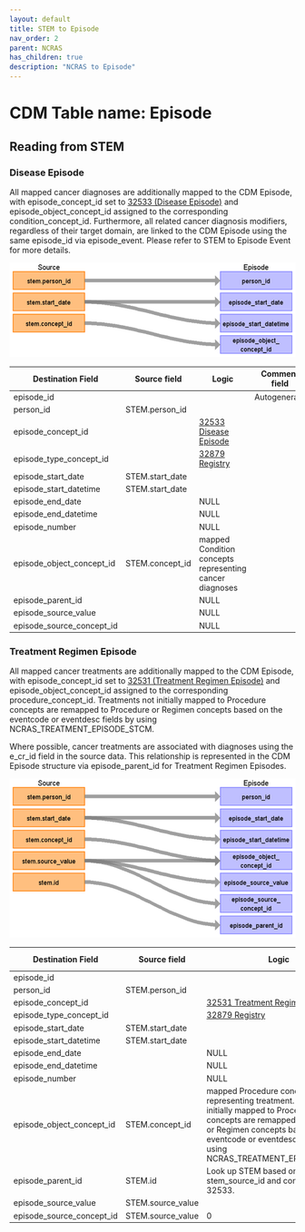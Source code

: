 ```yaml
---
layout: default
title: STEM to Episode
nav_order: 2
parent: NCRAS
has_children: true
description: "NCRAS to Episode"
---
```


# CDM Table name: Episode

## Reading from STEM  

### Disease Episode

All mapped cancer diagnoses are additionally mapped to the CDM Episode, with episode_concept_id set to [32533 (Disease Episode)](https://athena.ohdsi.org/search-terms/terms/32533) and episode_object_concept_id assigned to the corresponding condition_concept_id. 
Furthermore, all related cancer diagnosis modifiers, regardless of their target domain, are linked to the CDM Episode using the same episode_id via episode_event. Please refer to STEM to Episode Event for more details.

![](images/ncras_stem_to_episode_32533.png)

| Destination Field | Source field | Logic | Comment field | 
| --- | --- | --- | --- |
| episode_id | | | Autogenerate| 
| person_id | STEM.person_id |  |  | |
| episode_concept_id |  | [32533 Disease Episode](https://athena.ohdsi.org/search-terms/terms/32533) |  |
| episode_type_concept_id |  | [32879 Registry](https://athena.ohdsi.org/search-terms/terms/32879) |  |
| episode_start_date | STEM.start_date |  | |
| episode_start_datetime | STEM.start_date |  | |
| episode_end_date |  | NULL | |
| episode_end_datetime |  | NULL | |
| episode_number |  | NULL | |
| episode_object_concept_id | STEM.concept_id | mapped Condition concepts representing cancer diagnoses | |
| episode_parent_id |  | NULL |  |
| episode_source_value |  | NULL |  |
| episode_source_concept_id |  | NULL |  |


### Treatment Regimen Episode

All mapped cancer treatments are additionally mapped to the CDM Episode, with episode_concept_id set to [32531 (Treatment Regimen Episode)](https://athena.ohdsi.org/search-terms/terms/32531) and episode_object_concept_id assigned to the corresponding procedure_concept_id. 
Treatments not initially mapped to Procedure concepts are remapped to Procedure or Regimen concepts based on the eventcode or eventdesc fields by using NCRAS_TREATMENT_EPISODE_STCM.

Where possible, cancer treatments are associated with diagnoses using the e_cr_id field in the source data. This relationship is represented in the CDM Episode structure via episode_parent_id for Treatment Regimen Episodes.

![](images/ncras_stem_to_episode_32531.png)

| Destination Field | Source field | Logic | Comment field | 
| --- | --- | --- | --- |
| episode_id | | | Autogenerate| 
| person_id | STEM.person_id |  |  | |
| episode_concept_id |  | [32531 Treatment Regimen Episode](https://athena.ohdsi.org/search-terms/terms/32531) |  |
| episode_type_concept_id |  | [32879 Registry](https://athena.ohdsi.org/search-terms/terms/32879) |  |
| episode_start_date | STEM.start_date |  | |
| episode_start_datetime | STEM.start_date |  | |
| episode_end_date |  | NULL | |
| episode_end_datetime |  | NULL | |
| episode_number |  | NULL | |
| episode_object_concept_id | STEM.concept_id | mapped Procedure concepts representing treatment. For those not initially mapped to Procedure concepts are remapped to Procedure or Regimen concepts based on the eventcode or eventdesc fields by using NCRAS_TREATMENT_EPISODE_STCM. | |
| episode_parent_id | STEM.id | Look up STEM based on the unique stem_source_id and concept_id = 32533. |  |
| episode_source_value | STEM.source_value |  | eventdesc |
| episode_source_concept_id | STEM.source_value | 0 |  |